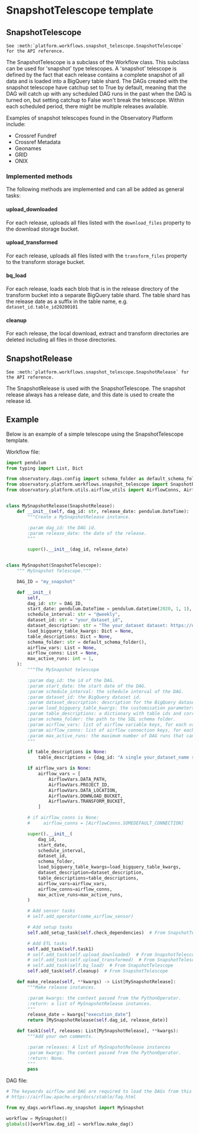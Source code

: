# SnapshotTelescope template
## SnapshotTelescope
 ```eval_rst
See :meth:`platform.workflows.snapshot_telescope.SnapshotTelescope` for the API reference.
```

The SnapshotTelescope is a subclass of the Workflow class.
This subclass can be used for 'snapshot' type telescopes. 
A 'snapshot' telescope is defined by the fact that each release contains a complete snapshot of all data and is loaded
 into a BigQuery table shard. 
The DAGs created with the snapshot telescope have catchup set to True by default, meaning that the DAG will catch up
 with any scheduled DAG runs in the past when the DAG is turned on, but setting catchup to False won't break the
  telescope. 
Within each scheduled period, there might be multiple releases available.  

Examples of snapshot telescopes found in the Observatory Platform include:
 * Crossref Fundref
 * Crossref Metadata
 * Geonames
 * GRID
 * ONIX

### Implemented methods
The following methods are implemented and can all be added as general tasks:

#### upload_downloaded
For each release, uploads all files listed with the `download_files` property to the download storage bucket.

#### upload_transformed
For each release, uploads all files listed with the `transform_files` property to the transform storage bucket.

#### bq_load
For each release, loads each blob that is in the release directory of the transform bucket into a separate BigQuery
 table shard.
The table shard has the release date as a suffix in the table name, e.g. `dataset_id.table_id20200101`

#### cleanup
For each release, the local download, extract and transform directories are deleted including all files in those
 directories.

## SnapshotRelease
 ```eval_rst
See :meth:`platform.workflows.snapshot_telescope.SnapshotRelease` for the API reference.
```

The SnapshotRelease is used with the SnapshotTelescope. 
The snapshot release always has a release date, and this date is used to create the release id.

## Example
Below is an example of a simple telescope using the SnapshotTelescope template.

Workflow file:  
```python
import pendulum
from typing import List, Dict

from observatory.dags.config import schema_folder as default_schema_folder
from observatory.platform.workflows.snapshot_telescope import SnapshotRelease, SnapshotTelescope
from observatory.platform.utils.airflow_utils import AirflowConns, AirflowVars


class MySnapshotRelease(SnapshotRelease):
    def __init__(self, dag_id: str, release_date: pendulum.DateTime):
        """Create a MySnapshotRelease instance.

        :param dag_id: the DAG id.
        :param release_date: the date of the release.
        """

        super().__init__(dag_id, release_date)


class MySnapshot(SnapshotTelescope):
    """ MySnapshot Telescope."""

    DAG_ID = "my_snapshot"

    def __init__(
        self,
        dag_id: str = DAG_ID,
        start_date: pendulum.DateTime = pendulum.datetime(2020, 1, 1),
        schedule_interval: str = "@weekly",
        dataset_id: str = "your_dataset_id",
        dataset_description: str = "The your_dataset dataset: https://dataseturl/",
        load_bigquery_table_kwargs: Dict = None,
        table_descriptions: Dict = None,
        schema_folder: str = default_schema_folder(),
        airflow_vars: List = None,
        airflow_conns: List = None,
        max_active_runs: int = 1,
    ):
        """The MySnapshot telescope

        :param dag_id: the id of the DAG.
        :param start_date: the start date of the DAG.
        :param schedule_interval: the schedule interval of the DAG.
        :param dataset_id: the BigQuery dataset id.
        :param dataset_description: description for the BigQuery dataset.
        :param load_bigquery_table_kwargs: the customisation parameters for loading data into a BigQuery table.
        :param table_descriptions: a dictionary with table ids and corresponding table descriptions.
        :param schema_folder: the path to the SQL schema folder.
        :param airflow_vars: list of airflow variable keys, for each variable it is checked if it exists in airflow.
        :param airflow_conns: list of airflow connection keys, for each connection it is checked if it exists in airflow
        :param max_active_runs: the maximum number of DAG runs that can be run at once.
        """

        if table_descriptions is None:
            table_descriptions = {dag_id: "A single your_dataset_name snapshot."}

        if airflow_vars is None:
            airflow_vars = [
                AirflowVars.DATA_PATH,
                AirflowVars.PROJECT_ID,
                AirflowVars.DATA_LOCATION,
                AirflowVars.DOWNLOAD_BUCKET,
                AirflowVars.TRANSFORM_BUCKET,
            ]

        # if airflow_conns is None:
        #     airflow_conns = [AirflowConns.SOMEDEFAULT_CONNECTION]

        super().__init__(
            dag_id,
            start_date,
            schedule_interval,
            dataset_id,
            schema_folder,
            load_bigquery_table_kwargs=load_bigquery_table_kwargs,
            dataset_description=dataset_description,
            table_descriptions=table_descriptions,
            airflow_vars=airflow_vars,
            airflow_conns=airflow_conns,
            max_active_runs=max_active_runs,
        )

        # Add sensor tasks
        # self.add_operator(some_airflow_sensor)

        # Add setup tasks
        self.add_setup_task(self.check_dependencies)  # From SnapshotTelescope

        # Add ETL tasks
        self.add_task(self.task1)
        # self.add_task(self.upload_downloaded)  # From SnapshotTelescope
        # self.add_task(self.upload_transformed)  # From SnapshotTelescope
        # self.add_task(self.bq_load)  # From SnapshotTelescope
        self.add_task(self.cleanup)  # From SnapshotTelescope

    def make_release(self, **kwargs) -> List[MySnapshotRelease]:
        """Make release instances.

        :param kwargs: the context passed from the PythonOperator.
        :return: a list of MySnapshotRelease instances.
        """
        release_date = kwargs["execution_date"]
        return [MySnapshotRelease(self.dag_id, release_date)]

    def task1(self, releases: List[MySnapshotRelease], **kwargs):
        """Add your own comments.

        :param releases: A list of MySnapshotRelease instances
        :param kwargs: The context passed from the PythonOperator.
        :return: None.
        """
        pass
```

DAG file:
```python
# The keywords airflow and DAG are required to load the DAGs from this file, see bullet 2 in the Apache Airflow FAQ:
# https://airflow.apache.org/docs/stable/faq.html

from my_dags.workflows.my_snapshot import MySnapshot

workflow = MySnapshot()
globals()[workflow.dag_id] = workflow.make_dag()
```

